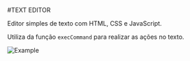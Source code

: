 #TEXT EDITOR

Editor simples de texto com HTML, CSS e JavaScript.

Utiliza da função `execCommand` para realizar as ações no texto.

![Example]('./EditorExample.gif')